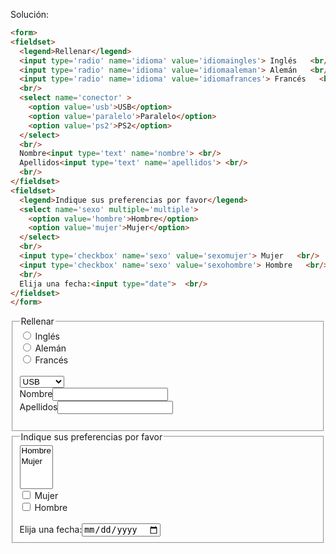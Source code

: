 Solución:

```html
<form>
<fieldset>
  <legend>Rellenar</legend>
  <input type='radio' name='idioma' value='idiomaingles'> Inglés   <br/>
  <input type='radio' name='idioma' value='idiomaaleman'> Alemán   <br/>
  <input type='radio' name='idioma' value='idiomafrances'> Francés   <br/>
  <br/>
  <select name='conector' >
    <option value='usb'>USB</option>
    <option value='paralelo'>Paralelo</option>
    <option value='ps2'>PS2</option>
  </select>
  <br/>
  Nombre<input type='text' name='nombre'> <br/>
  Apellidos<input type='text' name='apellidos'> <br/>
  <br/>
</fieldset>
<fieldset>
  <legend>Indique sus preferencias por favor</legend>
  <select name='sexo' multiple='multiple'>
    <option value='hombre'>Hombre</option>
    <option value='mujer'>Mujer</option>
  </select>
  <br/>
  <input type='checkbox' name='sexo' value='sexomujer'> Mujer   <br/>
  <input type='checkbox' name='sexo' value='sexohombre'> Hombre   <br/>
  <br/>
  Elija una fecha:<input type="date">  <br/>
</fieldset>
</form>
```

<form>
<fieldset>
  <legend>Rellenar</legend>
  <input type='radio' name='idioma' value='idiomaingles'> Inglés   <br/>
  <input type='radio' name='idioma' value='idiomaaleman'> Alemán   <br/>
  <input type='radio' name='idioma' value='idiomafrances'> Francés   <br/>
  <br/>
  <select name='conector' >
    <option value='usb'>USB</option>
    <option value='paralelo'>Paralelo</option>
    <option value='ps2'>PS2</option>
  </select>
  <br/>
  Nombre<input type='text' name='nombre'> <br/>
  Apellidos<input type='text' name='apellidos'> <br/>
  <br/>
</fieldset>
<fieldset>
  <legend>Indique sus preferencias por favor</legend>
  <select name='sexo' multiple='multiple'>
    <option value='hombre'>Hombre</option>
    <option value='mujer'>Mujer</option>
  </select>
  <br/>
  <input type='checkbox' name='sexo' value='sexomujer'> Mujer   <br/>
  <input type='checkbox' name='sexo' value='sexohombre'> Hombre   <br/>
  <br/>
  Elija una fecha:<input type="date">  <br/>
</fieldset>
</form>
